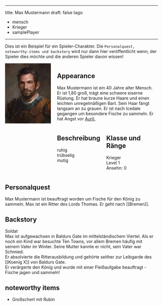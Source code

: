 
---
title: Max Mustermann
draft: false
tags:
  - mensch
  - Krieger
  - samplePlayer
---

Dies ist ein Beispiel für ein Spieler-Charakter. Die ```Personalquest, noteworthy-items und backstory``` wird nur dann hier veröffentlicht wenn, der Spieler dies möchte und die anderen Spieler davon wissen! 

<div style="display: flex; align-items: start;">
  <img src="../images/862421d9b2f00ab5705467ca4f66b3b6.jpg" alt="Descriptive text for the image" style="width: 30%; height: auto;"/>
  <div style="margin-left: 20px; flex-grow: 1;">
    <h2>Appearance</h2>
    <p>Max Mustermann ist ein 40 Jahre alter Mensch. Er ist 1,80 groß, trägt eine schwere eiserne Rüstung. Er hat braune kurze Haare und einen leichten unregelmäßigen Bart. Sein Haar fängt langsam an zu grauen. Er ist nach Icedale gegangen um besondere Fische zu sammeln. Er hat Angst vor <a href="https://icedale.pages.dev/NPCs/Auril">Auril.</a></p>
    <div style="display: flex; justify-content: space-between;">
      <div style="flex-grow: 1; margin-right: 20px;">
        <h2>Beschreibung</h2>
        <p>ruhig<br>trübselig<br>mutig</p>
      </div>
      <div style="flex-grow: 1;">
        <h2>Klasse und Ränge</h2>
        <p>Krieger<br>
        Level 1<br>
        Ansehn: 0</p>
      </div>
    </div>
  </div>
</div>



## Personalquest
Max Mustermann ist beauftragt worden um Fische für den König zu sammeln. 
Max ist ein Ritter des Lords Thomas. Er geht nach [[Bremen]].
## Backstory
Soldat <br>
Max ist aufgewachsen in Baldurs Gate im mittelständischem Viertel. Als er noch ein Kind war besuchte Ten Towns, vor allem Bremen häufig mit seinem Vater im Winter. Seine Mutter kannte er nicht, sein Vater war Schmied.<br>
Er absolvierte die Ritterausbildung und gehörte seither zur Leibgarde des [[Koenig X]] von Baldurs Gate. <br>
Er verärgerte den König und wurde mit einer Fleißaufgabe beauftragt - Fische jagen und sammeln!

## noteworthy items

- Großschert mit Rubin 




